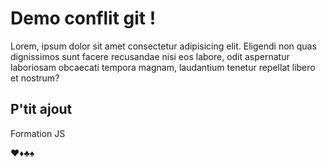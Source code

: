 # Demo conflit git !

Lorem, ipsum dolor sit amet consectetur adipisicing elit. Eligendi non quas dignissimos sunt facere recusandae nisi eos labore, odit aspernatur laboriosam obcaecati tempora magnam, laudantium tenetur repellat libero et nostrum?

## P'tit ajout 
Formation JS 



♥♦♣♠